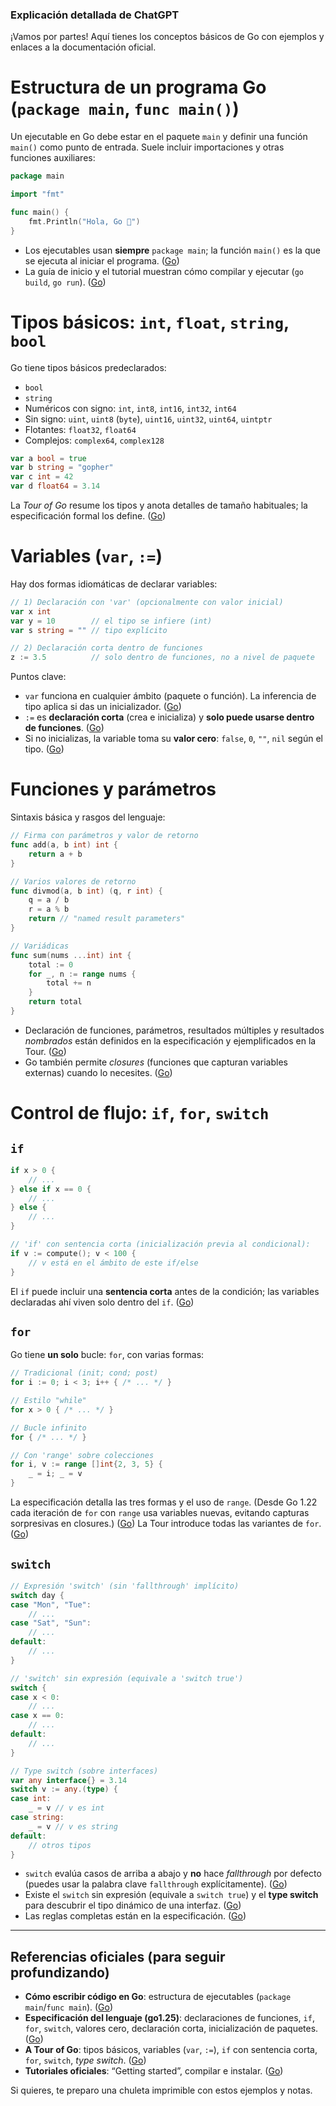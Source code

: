 ### Explicación detallada de ChatGPT

¡Vamos por partes! Aquí tienes los conceptos básicos de Go con ejemplos y enlaces a la documentación oficial.

# Estructura de un programa Go (`package main`, `func main()`)

Un ejecutable en Go debe estar en el paquete `main` y definir una función `main()` como punto de entrada. Suele incluir importaciones y otras funciones auxiliares:

```go
package main

import "fmt"

func main() {
    fmt.Println("Hola, Go 👋")
}
```

* Los ejecutables usan **siempre** `package main`; la función `main()` es la que se ejecuta al iniciar el programa. ([Go][1])
* La guía de inicio y el tutorial muestran cómo compilar y ejecutar (`go build`, `go run`). ([Go][2])

# Tipos básicos: `int`, `float`, `string`, `bool`

Go tiene tipos básicos predeclarados:

* `bool`
* `string`
* Numéricos con signo: `int`, `int8`, `int16`, `int32`, `int64`
* Sin signo: `uint`, `uint8` (`byte`), `uint16`, `uint32`, `uint64`, `uintptr`
* Flotantes: `float32`, `float64`
* Complejos: `complex64`, `complex128`

```go
var a bool = true
var b string = "gopher"
var c int = 42
var d float64 = 3.14
```

La *Tour of Go* resume los tipos y anota detalles de tamaño habituales; la especificación formal los define. ([Go][3])

# Variables (`var`, `:=`)

Hay dos formas idiomáticas de declarar variables:

```go
// 1) Declaración con 'var' (opcionalmente con valor inicial)
var x int
var y = 10        // el tipo se infiere (int)
var s string = "" // tipo explícito

// 2) Declaración corta dentro de funciones
z := 3.5          // solo dentro de funciones, no a nivel de paquete
```

Puntos clave:

* `var` funciona en cualquier ámbito (paquete o función). La inferencia de tipo aplica si das un inicializador. ([Go][4])
* `:=` es **declaración corta** (crea e inicializa) y **solo puede usarse dentro de funciones**. ([Go][5])
* Si no inicializas, la variable toma su **valor cero**: `false`, `0`, `""`, `nil` según el tipo. ([Go][6])

# Funciones y parámetros

Sintaxis básica y rasgos del lenguaje:

```go
// Firma con parámetros y valor de retorno
func add(a, b int) int {
    return a + b
}

// Varios valores de retorno
func divmod(a, b int) (q, r int) {
    q = a / b
    r = a % b
    return // "named result parameters"
}

// Variádicas
func sum(nums ...int) int {
    total := 0
    for _, n := range nums {
        total += n
    }
    return total
}
```

* Declaración de funciones, parámetros, resultados múltiples y resultados *nombrados* están definidos en la especificación y ejemplificados en la Tour. ([Go][7])
* Go también permite *closures* (funciones que capturan variables externas) cuando lo necesites. ([Go][8])

# Control de flujo: `if`, `for`, `switch`

## `if`

```go
if x > 0 {
    // ...
} else if x == 0 {
    // ...
} else {
    // ...
}

// 'if' con sentencia corta (inicialización previa al condicional):
if v := compute(); v < 100 {
    // v está en el ámbito de este if/else
}
```

El `if` puede incluir una **sentencia corta** antes de la condición; las variables declaradas ahí viven solo dentro del `if`. ([Go][7])

## `for`

Go tiene **un solo** bucle: `for`, con varias formas:

```go
// Tradicional (init; cond; post)
for i := 0; i < 3; i++ { /* ... */ }

// Estilo "while"
for x > 0 { /* ... */ }

// Bucle infinito
for { /* ... */ }

// Con 'range' sobre colecciones
for i, v := range []int{2, 3, 5} {
    _ = i; _ = v
}
```

La especificación detalla las tres formas y el uso de `range`. (Desde Go 1.22 cada iteración de `for` con `range` usa variables nuevas, evitando capturas sorpresivas en closures.) ([Go][7])
La Tour introduce todas las variantes de `for`. ([Go][9])

## `switch`

```go
// Expresión 'switch' (sin 'fallthrough' implícito)
switch day {
case "Mon", "Tue":
    // ...
case "Sat", "Sun":
    // ...
default:
    // ...
}

// 'switch' sin expresión (equivale a 'switch true')
switch {
case x < 0:
    // ...
case x == 0:
    // ...
default:
    // ...
}

// Type switch (sobre interfaces)
var any interface{} = 3.14
switch v := any.(type) {
case int:
    _ = v // v es int
case string:
    _ = v // v es string
default:
    // otros tipos
}
```

* `switch` evalúa casos de arriba a abajo y **no** hace *fallthrough* por defecto (puedes usar la palabra clave `fallthrough` explícitamente). ([Go][10])
* Existe el `switch` sin expresión (equivale a `switch true`) y el **type switch** para descubrir el tipo dinámico de una interfaz. ([Go][11])
* Las reglas completas están en la especificación. ([Go][7])

---

## Referencias oficiales (para seguir profundizando)

* **Cómo escribir código en Go**: estructura de ejecutables (`package main`/`func main`). ([Go][1])
* **Especificación del lenguaje (go1.25)**: declaraciones de funciones, `if`, `for`, `switch`, valores cero, declaración corta, inicialización de paquetes. ([Go][7])
* **A Tour of Go**: tipos básicos, variables (`var`, `:=`), `if` con sentencia corta, `for`, `switch`, *type switch*. ([Go][3])
* **Tutoriales oficiales**: “Getting started”, compilar e instalar. ([Go][2])

Si quieres, te preparo una chuleta imprimible con estos ejemplos y notas.

[1]: https://go.dev/doc/code?utm_source=chatgpt.com "How to Write Go Code - The Go Programming Language"
[2]: https://go.dev/doc/tutorial/getting-started?utm_source=chatgpt.com "Tutorial: Get started with Go"
[3]: https://go.dev/tour/basics/11?utm_source=chatgpt.com "Basic types"
[4]: https://go.dev/tour/basics/8?utm_source=chatgpt.com "Variables"
[5]: https://go.dev/tour/basics/10?utm_source=chatgpt.com "Short variable declarations"
[6]: https://go.dev/tour/basics/12?utm_source=chatgpt.com "Zero values"
[7]: https://go.dev/ref/spec "The Go Programming Language Specification - The Go Programming Language"
[8]: https://go.dev/tour/moretypes/25?utm_source=chatgpt.com "Function closures"
[9]: https://go.dev/tour/flowcontrol/1?utm_source=chatgpt.com "Loops"
[10]: https://go.dev/tour/flowcontrol/10?utm_source=chatgpt.com "Switch evaluation order"
[11]: https://go.dev/tour/flowcontrol/11?utm_source=chatgpt.com "Switch with no condition"
